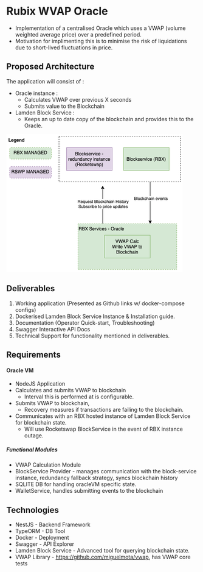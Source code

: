 
# Rubix WVAP Oracle
* Implementation of a centralised Oracle which uses a VWAP (volume weighted average price) over a predefined period.
* Motivation for implimenting this is to minimise the risk of liquidations due to short-lived fluctuations in price.

## Proposed Architecture

The application will consist of :

* Oracle instance : 
  * Calculates VWAP over previous X seconds
  * Submits value to the Blockchain
* Lamden Block Service :
  * Keeps an up to date copy of the blockchain and provides this to the Oracle.

<img src="rbx-infra.png"/>

## Deliverables
1. Working application (Presented as Github links w/ docker-compose configs)
2. Dockerised Lamden Block Service Instance & Installation guide.
3. Documentation (Operator Quick-start, Troubleshooting)
4. Swagger Interactive API Docs
5. Technical Support for functionality mentioned in deliverables.

## Requirements
#### Oracle VM
* NodeJS Application
* Calculates and submits VWAP to blockchain
  * Interval this is performed at is configurable.
* Submits VWAP to blockchain, 
  * Recovery measures if transactions are failing to the blockchain.
* Communicates with an RBX hosted instance of Lamden Block Service for blockchain state.
  * Will use Rocketswap BlockService in the event of RBX instance outage.

##### Functional Modules

* VWAP Calculation Module
* BlockService Provider - manages communication with the block-service instance, redundancy fallback strategy, syncs blockchain history
* SQLITE DB for handling oracleVM specific state.
* WalletService, handles submitting events to the blockchain

## Technologies
* NestJS - Backend Framework
* TypeORM - DB Tool
* Docker - Deployment
* Swagger - API Explorer
* Lamden Block Service - Advanced tool for querying blockchain state.
* VWAP Library - https://github.com/miguelmota/vwap, has VWAP core tests
